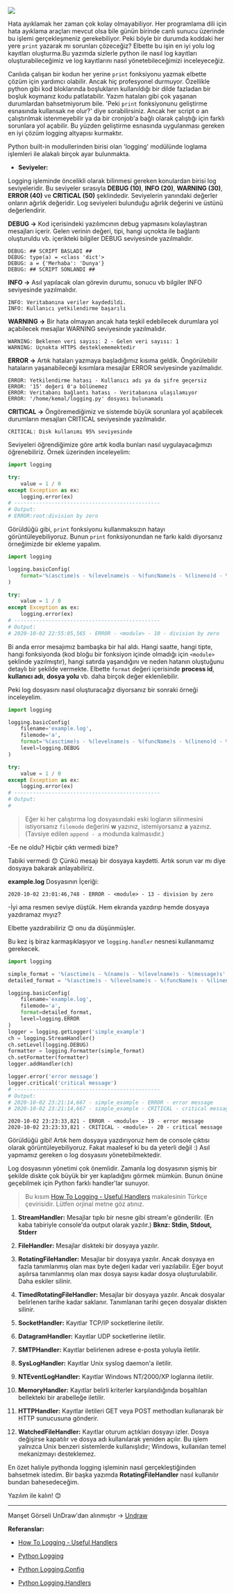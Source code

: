![](../images/blog/python-ile-log-kayitlari-olusturma/undraw_logistics_x4dc.png)

Hata ayıklamak her zaman çok kolay olmayabiliyor. Her programlama dili için hata ayıklama araçları mevcut olsa bile günün birinde canlı sunucu üzerinde bu işlemi gerçekleşmeniz gerekebiliyor. Peki böyle bir durumda koddaki her yere `print` yazarak mı sorunları çözeceğiz? Elbette bu işin en iyi yolu log kayıtları oluşturma.Bu yazımda sizlerle python ile nasıl log kayıtları oluşturabileceğimiz ve log kayıtlarını nasıl yönetebileceğimizi inceleyeceğiz.

Canlıda çalışan bir kodun her yerine `print` fonksiyonu yazmak elbette çözüm için yardımcı olabilir. Ancak hiç profesyonel durmuyor. Özellikle python gibi kod bloklarında boşlukların kullanıldığı bir dilde fazladan bir boşluk koymanız kodu patlatabilir. Yazım hataları gibi çok yaşanan durumlardan bahsetmiyorum bile.
'Peki `print` fonksiyonunu geliştirme esnasında kullansak ne olur?' diye sorabilirsiniz. Ancak her script o an çalıştırılmak istenmeyebilir ya da bir cronjob'a bağlı olarak çalıştığı için farklı sorunlara yol açabilir. Bu yüzden geliştirme esnasında uygulanması gereken en iyi çözüm logging altyapısı kurmaktır.

Python built-in modullerinden birisi olan 'logging' modülünde loglama işlemleri ile alakalı birçok ayar bulunmakta.

- **Seviyeler:**

Logging işleminde öncelikli olarak bilinmesi gereken konulardan birisi log seviyeleridir. Bu seviyeler sırasıyla **DEBUG (10)**, **INFO (20)**, **WARNING (30)**, **ERROR (40)** ve **CRITICAL (50)** şeklindedir. Seviyelerin yanındaki değerler onların ağırlık değeridir. Log seviyeleri bulunduğu ağırlık değerini ve üstünü değerlendirir.

**DEBUG ->** Kod içerisindeki yazılımcının debug yapmasını kolaylaştıran mesajları içerir. Gelen verinin değeri, tipi, hangi uçnokta ile bağlantı oluşturuldu vb. içerikteki bilgiler DEBUG seviyesinde yazılmalıdır.

```log
DEBUG: ## SCRIPT BASLADI ##
DEBUG: type(a) = <class 'dict'>
DEBUG: a = {'Merhaba': 'Dunya'}
DEBUG: ## SCRIPT SONLANDI ##
```

**INFO ->** Asıl yapılacak olan görevin durumu, sonucu vb bilgiler INFO seviyesinde yazılmalıdır.

```log
INFO: Veritabanına veriler kaydedildi.
INFO: Kullanıcı yetkilendirme başarılı
```

**WARNING ->** Bir hata olmayan ancak hata teşkil edebilecek durumlara yol açabilecek mesajlar WARNING seviyesinde yazılmalıdır.

```log
WARNING: Beklenen veri sayısı: 2 - Gelen veri sayısı: 1
WARNING: Uçnokta HTTPS desteklememektedir
```

**ERROR ->** Artık hataları yazmaya başladığımız kısıma geldik. Öngörülebilir hataların yaşanabileceği kısımlara mesajlar ERROR seviyesinde yazılmalıdır.

```log
ERROR: Yetkilendirme hatası - Kullanıcı adı ya da şifre geçersiz
ERROR: '15' değeri 0'a bölünemez
ERROR: Veritabanı bağlantı hatası - Veritabanına ulaşılamıyor
ERROR: '/home/kemal/logging.py' dosyası bulunamadı
```

**CRITICAL ->** Öngöremediğimiz ve sistemde büyük sorunlara yol açabilecek durumların mesajları CRITICAL seviyesinde yazılmalıdır.

```log
CRITICAL: Disk kullanımı 95% seviyesinde
```

Seviyeleri öğrendiğimize göre artık kodla bunları nasıl uygulayacağımızı öğrenebiliriz. Örnek üzerinden inceleyelim:

```python log_training.py
import logging

try:
    value = 1 / 0 
except Exception as ex:
    logging.error(ex)
# -----------------------------------------------
# Output:
# ERROR:root:division by zero
```

Görüldüğü gibi, `print` fonksiyonu kullanmaksızın hatayı görüntüleyebiliyoruz. Bunun `print` fonksiyonundan ne farkı kaldı diyorsanız örneğimizde bir ekleme yapalım.

```python log_training.py
import logging

logging.basicConfig(
    format='%(asctime)s - %(levelname)s - %(funcName)s - %(lineno)d - %(message)s' # Datetime - Log Level - Fonksiyon adı - Satır Numarası - Mesaj
)

try:
    value = 1 / 0 
except Exception as ex:
    logging.error(ex)
# -----------------------------------------------
# Output:
# 2020-10-02 22:55:05,565 - ERROR - <module> - 10 - division by zero
```

Bi anda error mesajımız bambaşka bir hal aldı. Hangi saatte, hangi tipte, hangi fonksiyonda (kod bloğu bir fonksiyon içinde olmadığı için `<module>` şeklinde yazılmıştır), hangi satırda yaşandığını ve neden hatanın oluştuğunu detaylı bir şekilde vermekte. Elbette `format` değeri içerisinde **process id**, **kullanıcı adı**, **dosya yolu** vb. daha birçok değer eklenilebilir.

Peki log dosyasını nasıl oluşturacağız diyorsanız bir sonraki örneği inceleyelim.

```python log_training.py
import logging

logging.basicConfig(
    filename='example.log',
    filemode='a',
    format='%(asctime)s - %(levelname)s - %(funcName)s - %(lineno)d - %(message)s',
    level=logging.DEBUG
)

try:
    value = 1 / 0 
except Exception as ex:
    logging.error(ex)
# -----------------------------------------------
# Output:
#
```

> Eğer ki her çalıştırma log dosyasındaki eski logların silinmesini istiyorsanız `filemode` değerini **w** yazınız, istemiyorsanız **a** yazınız. (Tavsiye edilen `append - a` modunda kalmasıdır.)

-Ee ne oldu? Hiçbir çıktı vermedi bize?

Tabiki vermedi :blush: Çünkü mesajı bir dosyaya kaydetti. Artık sorun var mı diye dosyaya bakarak anlayabiliriz.

**example.log** Dosyasının İçeriği:
```log example.log
2020-10-02 23:01:46,748 - ERROR - <module> - 13 - division by zero
```

-İyi ama resmen seviye düştük. Hem ekranda yazdırıp hemde dosyaya yazdıramaz mıyız?

Elbette yazdırabiliriz :blush: onu da düşünmüşler.

Bu kez iş biraz karmaşıklaşıyor ve `logging.handler` nesnesi kullanmamız gerekecek.


```python log_training.py
import logging

simple_format = '%(asctime)s - %(name)s - %(levelname)s - %(message)s'
detailed_format = '%(asctime)s - %(levelname)s - %(funcName)s - %(lineno)d - %(message)s'

logging.basicConfig(
    filename='example.log',
    filemode='a',
    format=detailed_format,
    level=logging.ERROR
)
logger = logging.getLogger('simple_example')
ch = logging.StreamHandler()
ch.setLevel(logging.DEBUG)
formatter = logging.Formatter(simple_format)
ch.setFormatter(formatter)
logger.addHandler(ch)

logger.error('error message')
logger.critical('critical message')
# -----------------------------------------------
# Output:
# 2020-10-02 23:21:14,667 - simple_example - ERROR - error message
# 2020-10-02 23:21:14,667 - simple_example - CRITICAL - critical message
```

```log example.log
2020-10-02 23:23:33,821 - ERROR - <module> - 19 - error message
2020-10-02 23:23:33,821 - CRITICAL - <module> - 20 - critical message
```

Görüldüğü gibi! Artık hem dosyaya yazdırıyoruz hem de console çıktısı olarak görüntüleyebiliyoruz. Fakat maalesef ki bu da yeterli değil :) Asıl yapmamız gereken o log dosyasını yönetebilmektedir.

Log dosyasının yönetimi çok önemlidir. Zamanla log dosyasının şişmiş bir şekilde diskte çok büyük bir yer kapladığını görmek mümkün. Bunun önüne geçebilmek için Python farklı handler'lar sunuyor.

> Bu kısım [How To Logging - Useful Handlers](https://docs.python.org/3/howto/logging.html#useful-handlers) makalesinin Türkçe çevirisidir. Lütfen orjinal metne göz atınız.

1. **StreamHandler:** Mesajlar tıpkı bir nesne gibi stream'e gönderilir. (En kaba tabiriyle console'da output olarak yazılır.) **Bknz: Stdin, Stdout, Stderr**

2. **FileHandler:** Mesajlar diskteki bir dosyaya yazılır.

3. **RotatingFileHandler:** Mesajlar bir dosyaya yazılır. Ancak dosyaya en fazla tanımlanmış olan max byte değeri kadar veri yazılabilir. Eğer boyut aşılırsa tanımlanmış olan max dosya sayısı kadar dosya oluşturulabilir. Daha eskiler silinir.

4. **TimedRotatingFileHandler:** Mesajlar bir dosyaya yazılır. Ancak dosyalar belirlenen tarihe kadar saklanır. Tanımlanan tarihi geçen dosyalar diskten silinir.

5. **SocketHandler:** Kayıtlar TCP/IP socketlerine iletilir.

6. **DatagramHandler:** Kayıtlar UDP socketlerine iletilir.

7. **SMTPHandler:** Kayıtlar belirlenen adrese e-posta yoluyla iletilir.

8. **SysLogHandler:** Kayıtlar Unix syslog daemon'a iletilir.

9. **NTEventLogHandler:** Kayıtlar Windows NT/2000/XP loglarına iletilir.

10. **MemoryHandler:** Kayıtlar belirli kriterler karşılandığında boşaltılan bellekteki bir arabelleğe iletilir.

11. **HTTPHandler:** Kayıtlar iletileri GET veya POST methodları kullanarak bir HTTP sunucusuna gönderir.

12. **WatchedFileHandler:** Kayıtlar oturum açtıkları dosyayı izler. Dosya değişirse kapatılır ve dosya adı kullanılarak yeniden açılır. Bu işlem yalnızca Unix benzeri sistemlerde kullanışlıdır; Windows, kullanılan temel mekanizmayı desteklemez.


En özet haliyle pythonda logging işleminin nasıl gerçekleştiğinden bahsetmek istedim. Bir başka yazımda **RotatingFileHandler** nasıl kullanılır bundan bahesedeceğim.

Yazılım ile kalın! :blush:

---
Manşet Görseli UnDraw'dan alınmıştır -> [Undraw](https://undraw.co/illustrations)

**Referanslar:**

- [How To Logging - Useful Handlers](https://docs.python.org/3/howto/logging.html)

- [Python Logging](https://docs.python.org/3/library/logging.html)

- [Python Logging.Config](https://docs.python.org/3/library/logging.config.html)

- [Python Logging.Handlers](https://docs.python.org/3/library/logging.handlers.html)